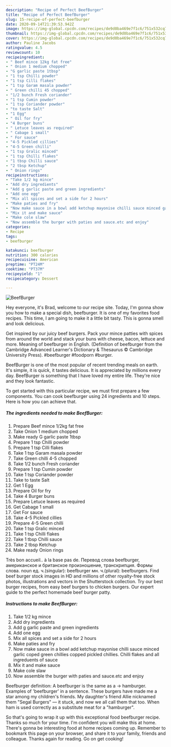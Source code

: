 ```yaml
---
description: "Recipe of Perfect BeefBurger"
title: "Recipe of Perfect BeefBurger"
slug: 15-recipe-of-perfect-beefburger
date: 2020-09-14T21:39:53.942Z
image: https://img-global.cpcdn.com/recipes/de9d0ba469e7f1c6/751x532cq70/beefburger-recipe-main-photo.jpg
thumbnail: https://img-global.cpcdn.com/recipes/de9d0ba469e7f1c6/751x532cq70/beefburger-recipe-main-photo.jpg
cover: https://img-global.cpcdn.com/recipes/de9d0ba469e7f1c6/751x532cq70/beefburger-recipe-main-photo.jpg
author: Pauline Jacobs
ratingvalue: 4.5
reviewcount: 10
recipeingredient:
- " Beef mince 12kg fat free"
- " Onion 1 medium chopped"
- "G garlic paste 1tbsp"
- "1 tsp Chilli powder"
- "1 tsp Cilli flakes"
- "1 tsp Garam masala powder"
- " Green chilli 45 chopped"
- "1/2 bunch Fresh coriander"
- "1 tsp Cumin powder"
- "1 tsp Coriander powder"
- "to taste Salt"
- "1 Egg"
- " Oil for fry"
- "4 Burger buns"
- " Letuce leaves as required"
- " Cabage 1 small"
- " For sauce"
- "4-5 Pickled cillies"
- "4-5 Green chilli"
- "1 tsp Gralic minced"
- "1 tsp Chilli flakes"
- "1 tbsp Chilli sauce"
- "2 tbsp Ketchup"
- " Onion rings"
recipeinstructions:
- "Take 1/2 kg mince"
- "Add dry ingredients"
- "Add g garlic paste and green ingredients"
- "Add one egg"
- "Mix all spices and set a side for 2 hours"
- "Make paties and fry"
- "Now make sauce in a bowl add ketchup mayonise chilli sauce minced garlic coped green chillies copped pickled chillies. Chilli flakes and all ingreduents of sauce"
- "Mix it and make sauce"
- "Make cole slaw"
- "Now assemble the burger with paties and sauce.etc and enjoy"
categories:
- Recipe
tags:
- beefburger

katakunci: beefburger 
nutrition: 300 calories
recipecuisine: American
preptime: "PT24M"
cooktime: "PT37M"
recipeyield: "1"
recipecategory: Dessert

---
```



![BeefBurger](https://img-global.cpcdn.com/recipes/de9d0ba469e7f1c6/751x532cq70/beefburger-recipe-main-photo.jpg)

Hey everyone, it's Brad, welcome to our recipe site. Today, I'm gonna show you how to make a special dish, beefburger. It is one of my favorites food recipes. This time, I am going to make it a little bit tasty. This is gonna smell and look delicious.

Get inspired by our juicy beef burgers. Pack your mince patties with spices from around the world and stack your buns with cheese, bacon, lettuce and more. Meaning of beefburger in English. (Definition of beefburger from the Cambridge Advanced Learner&#39;s Dictionary &amp; Thesaurus © Cambridge University Press). #beefburger #foodporn #burger.

BeefBurger is one of the most popular of recent trending meals on earth. It's simple, it is quick, it tastes delicious. It is appreciated by millions every day. BeefBurger is something that I have loved my entire life. They're nice and they look fantastic.


To get started with this particular recipe, we must first prepare a few components. You can cook beefburger using 24 ingredients and 10 steps. Here is how you can achieve that.

<!--inarticleads1-->

##### The ingredients needed to make BeefBurger:

1. Prepare  Beef mince 1/2kg fat free
1. Take  Onion 1 medium chopped
1. Make ready G garlic paste 1tbsp
1. Prepare 1 tsp Chilli powder
1. Prepare 1 tsp Cilli flakes
1. Take 1 tsp Garam masala powder
1. Take  Green chilli 4-5 chopped
1. Take 1/2 bunch Fresh coriander
1. Prepare 1 tsp Cumin powder
1. Take 1 tsp Coriander powder
1. Take to taste Salt
1. Get 1 Egg
1. Prepare  Oil for fry
1. Take 4 Burger buns
1. Prepare  Letuce leaves as required
1. Get  Cabage 1 small
1. Get  For sauce
1. Take 4-5 Pickled cillies
1. Prepare 4-5 Green chilli
1. Take 1 tsp Gralic minced
1. Take 1 tsp Chilli flakes
1. Take 1 tbsp Chilli sauce
1. Take 2 tbsp Ketchup
1. Make ready  Onion rings


Très bon accueil.. à la base pas de. Перевод слова beefburger, американское и британское произношение, транскрипция. Формы слова. noun ед. ч.(singular): beefburger мн. ч.(plural): beefburgers. Find beef burger stock images in HD and millions of other royalty-free stock photos, illustrations and vectors in the Shutterstock collection. Try our best burger recipes, from easy beef burgers to chicken burgers. Our expert guide to the perfect homemade beef burger patty. 

<!--inarticleads2-->

##### Instructions to make BeefBurger:

1. Take 1/2 kg mince
1. Add dry ingredients
1. Add g garlic paste and green ingredients
1. Add one egg
1. Mix all spices and set a side for 2 hours
1. Make paties and fry
1. Now make sauce in a bowl add ketchup mayonise chilli sauce minced garlic coped green chillies copped pickled chillies. Chilli flakes and all ingreduents of sauce
1. Mix it and make sauce
1. Make cole slaw
1. Now assemble the burger with paties and sauce.etc and enjoy


Beefburger definition: A beefburger is the same as a → hamburger. Examples of &#39;beefburger&#39; in a sentence. These burgers have made me a star among my children&#39;s friends. My daughter&#39;s friend Allie nicknamed them &#34;Segal Burgers&#34; — it stuck, and now we all call them that too. When ham is used correctly as a substitute meat for a &#34;hamburger&#34;. 

So that's going to wrap it up with this exceptional food beefburger recipe. Thanks so much for your time. I'm confident you will make this at home. There's gonna be interesting food at home recipes coming up. Remember to bookmark this page on your browser, and share it to your family, friends and colleague. Thanks again for reading. Go on get cooking!
